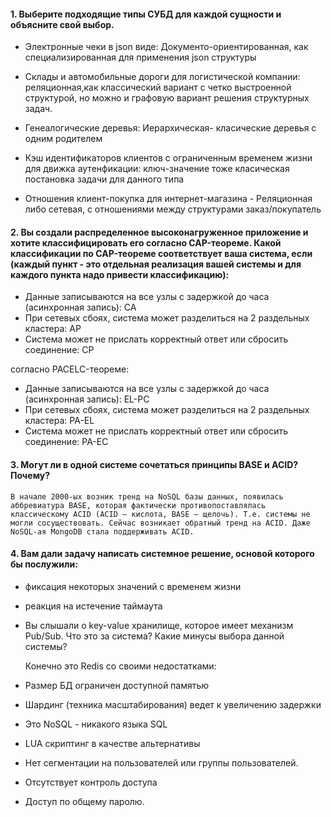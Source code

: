 #### 1. Выберите подходящие типы СУБД для каждой сущности и объясните свой выбор.
* Электронные чеки в json виде: Документо-ориентированная, как специализированная для применения json структуры   

* Склады и автомобильные дороги для логистической компании: реляционная,как классический вариант с четко выстроенной структурой, но можно и графовую вариант решения структурных задач.  

* Генеалогические деревья: Иерархическая- класические деревья с одним родителем  

* Кэш идентификаторов клиентов с ограниченным временем жизни для движка аутенфикации: ключ-значение тоже класическая постановка задачи для данного типа  

* Отношения клиент-покупка для интернет-магазина - Реляционная либо сетевая, с отношениями между структурами заказ/покупатель

#### 2. Вы создали распределенное высоконагруженное приложение и хотите классифицировать его согласно CAP-теореме. Какой классификации по CAP-теореме соответствует ваша система, если (каждый пункт - это отдельная реализация вашей системы и для каждого пункта надо привести классификацию):  
- Данные записываются на все узлы с задержкой до часа (асинхронная запись): CA  
- При сетевых сбоях, система может разделиться на 2 раздельных кластера: AP  
- Система может не прислать корректный ответ или сбросить соединение: CP  

согласно PACELC-теореме:
- Данные записываются на все узлы с задержкой до часа (асинхронная запись): EL-PC  
- При сетевых сбоях, система может разделиться на 2 раздельных кластера: PA-EL  
- Система может не прислать корректный ответ или сбросить соединение: PA-EC 

#### 3. Могут ли в одной системе сочетаться принципы BASE и ACID? Почему?  
    В начале 2000-ых возник тренд на NoSQL базы данных, появилась аббревиатура BASE, которая фактически противопоставлялась классическому ACID (ACID — кислота, BASE — щелочь). Т.е. системы не могли сосуществовать. Сейчас возникает обратный тренд на ACID. Даже NoSQL-ая MongoDB стала поддерживать ACID.  

#### 4. Вам дали задачу написать системное решение, основой которого бы послужили:  
- фиксация некоторых значений с временем жизни  
- реакция на истечение таймаута  
- Вы слышали о key-value хранилище, которое имеет механизм Pub/Sub. Что это за система? Какие минусы выбора данной системы?  
  
  Конечно это Redis со своими недостатками:  
 - Размер БД ограничен доступной памятью  
 - Шардинг (техника масштабирования) ведет к увеличению задержки  
 - Это NoSQL - никакого языка SQL  
 - LUA скриптинг в качестве альтернативы  
 - Нет сегментации на пользователей или группы пользователей.  
 - Отсутствует контроль доступа  
 - Доступ по общему паролю.  
 
